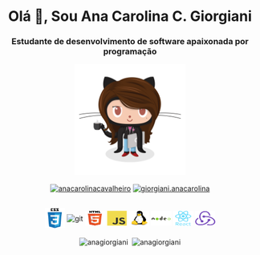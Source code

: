 <h1 align="center">Olá 👋, Sou Ana Carolina C. Giorgiani</h1>
<h3 align="center">Estudante de desenvolvimento de software apaixonada por programação</h3>
<div align="center">
<img src="https://github.com/anagiorgiani/repositorioAna/blob/master/img/gitfem.png" width= 220px />
</div>

<div align="center">
<p align="center">
<a href="https://linkedin.com/in/anacarolinacavalheiro" target="blank"><img align="center" src="https://img.shields.io/badge/LinkedIn-0077B5?style=for-the-badge&logo=linkedin&logoColor=white" alt="anacarolinacavalheiro"  /></a>
<a href="https://instagram.com/giorgiani.anacarolina" target="blank"><img align="center" src="https://img.shields.io/badge/Instagram-E4405F?style=for-the-badge&logo=instagram&logoColor=white" alt="giorgiani.anacarolina"  /></a>
</p>
</div>

<div align="center"><br>
<img align="center" src="https://raw.githubusercontent.com/devicons/devicon/master/icons/css3/css3-original-wordmark.svg" alt="css3" width="40" height="40"/> 
  
<img align="center" src="https://www.vectorlogo.zone/logos/git-scm/git-scm-icon.svg" alt="git" width="40" height="30"/> 
  
<img align="center" src="https://raw.githubusercontent.com/devicons/devicon/master/icons/html5/html5-original-wordmark.svg" alt="html5" width="40" height="30"/> 
  
<img align="center"  src="https://raw.githubusercontent.com/devicons/devicon/master/icons/javascript/javascript-original.svg" alt="javascript" width="40" height="30"/> 
  
<img  align="center" src="https://raw.githubusercontent.com/devicons/devicon/master/icons/linux/linux-original.svg" alt="linux" width="40" height="30"/> 
  
<img align="center"  src="https://raw.githubusercontent.com/devicons/devicon/master/icons/nodejs/nodejs-original-wordmark.svg" alt="nodejs" width="40" height="30"/>
  
<img align="center"  src="https://raw.githubusercontent.com/devicons/devicon/master/icons/react/react-original-wordmark.svg" alt="react" width="40" height="30"/>
  
<img align="center" src="https://raw.githubusercontent.com/devicons/devicon/master/icons/redux/redux-original.svg" alt="redux" width="40" height="30"/> 
</div>  

<br>

<div align="center">
<span><img align="center" src="https://github-readme-stats.vercel.app/api/top-langs?username=anagiorgiani&show_icons=true&theme=dracula" alt="anagiorgiani" width="225"/></span>
<span>&nbsp;<img align="center" src="https://github-readme-stats.vercel.app/api?username=anagiorgiani&show_icons=true&theme=dracula" alt="anagiorgiani" width="390"/></span>
</div>
<br>
